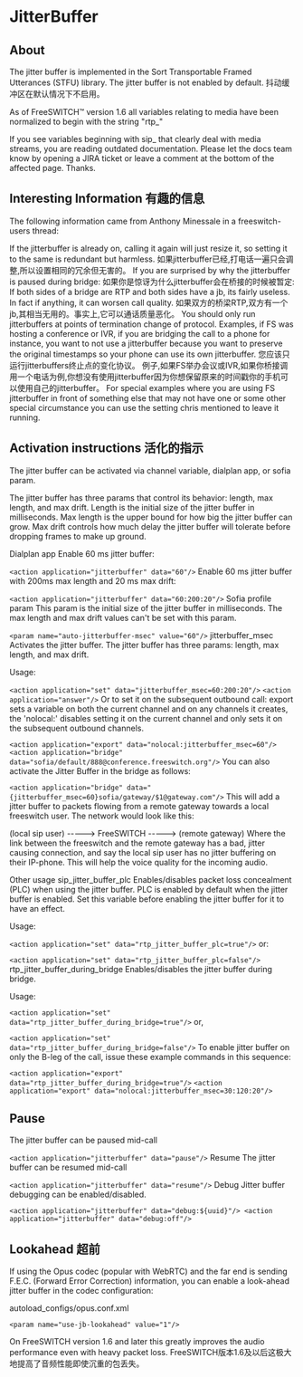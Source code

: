 # JitterBuffer

## About

The jitter buffer is implemented in the Sort Transportable Framed Utterances (STFU) library. The jitter buffer is not enabled by default.
抖动缓冲区在默认情况下不启用。

As of FreeSWITCH™ version 1.6 all variables relating to media have been normalized to begin with the string "rtp_"

If you see variables beginning with sip_ that clearly deal with media streams, you are reading outdated documentation. Please let the docs team know by opening a JIRA ticket or leave a comment at the bottom of the affected page. Thanks.

## Interesting Information 有趣的信息

The following information came from Anthony Minessale in a freeswitch-users thread:

If the jitterbuffer is already on, calling it again will just resize
it, so setting it to the same is redundant but harmless.
如果jitterbuffer已经,打电话一遍只会调整,所以设置相同的冗余但无害的。
If you are surprised by why the jitterbuffer is paused during bridge:
如果你是惊讶为什么jitterbuffer会在桥接的时候被暂定:
If both sides of a bridge are RTP and both sides have a jb, its fairly
useless.  In fact if anything, it can worsen call quality.
如果双方的桥梁RTP,双方有一个jb,其相当无用的。事实上,它可以通话质量恶化。
You should only run jitterbuffers at points of termination change of
protocol.  Examples, if FS was hosting a conference or IVR, if you are
bridging the call to a phone for instance, you want to not use a
jitterbuffer because you want to preserve the original timestamps so
your phone can use its own jitterbuffer.
您应该只运行jitterbuffers终止点的变化协议。
例子,如果FS举办会议或IVR,如果你桥接调用一个电话为例,你想没有使用jitterbuffer因为你想保留原来的时间戳你的手机可以使用自己的jitterbuffer。
For special examples where you are using FS jitterbuffer in front of
something else that may not have one or some other special
circumstance you can use the setting chris mentioned to leave it
running.

## Activation instructions 活化的指示

The jitter buffer can be activated via channel variable, dialplan app, or sofia param.

The jitter buffer has three params that control its behavior: length, max length, and max drift. Length is the initial size of the jitter buffer in milliseconds. Max length is the upper bound for how big the jitter buffer can grow. Max drift controls how much delay the jitter buffer will tolerate before dropping frames to make up ground.

Dialplan app
Enable 60 ms jitter buffer:

`<action application="jitterbuffer" data="60"/>`
Enable 60 ms jitter buffer with 200ms max length and 20 ms max drift:

`<action application="jitterbuffer" data="60:200:20"/>`
Sofia profile param
This param is the initial size of the jitter buffer in milliseconds. The max length and max drift values can't be set with this param.

`<param name="auto-jitterbuffer-msec" value="60"/>`
jitterbuffer_msec
Activates the jitter buffer. The jitter buffer has three params: length, max length, and max drift.

Usage:

`<action application="set" data="jitterbuffer_msec=60:200:20"/>`
`<action application="answer"/>`
Or to set it on the subsequent outbound call: export sets a variable on both the current channel and on any channels it creates, the 'nolocal:' disables setting it on the current channel and only sets it on the subsequent outbound channels.

`<action application="export" data="nolocal:jitterbuffer_msec=60"/>
<action application="bridge" data="sofia/default/888@conference.freeswitch.org"/>`
You can also activate the Jitter Buffer in the bridge as follows:

`<action application="bridge" data="{jitterbuffer_msec=60}sofia/gateway/$1@gateway.com"/>`
This will add a jitter buffer to packets flowing from a remote gateway towards a local freeswitch user. The network would look like this:

(local sip user) -----> FreeSWITCH -----> (remote gateway)
Where the link between the freeswitch and the remote gateway has a bad, jitter causing connection, and say the local sip user has no jitter buffering on their IP-phone. This will help the voice quality for the incoming audio.

Other usage
sip_jitter_buffer_plc
Enables/disables packet loss concealment (PLC) when using the jitter buffer. PLC is enabled by default when the jitter buffer is enabled. Set this variable before enabling the jitter buffer for it to have an effect.

Usage:

`<action application="set" data="rtp_jitter_buffer_plc=true"/>`
or:

`<action application="set" data="rtp_jitter_buffer_plc=false"/>`
rtp_jitter_buffer_during_bridge
Enables/disables the jitter buffer during bridge.

Usage:

`<action application="set" data="rtp_jitter_buffer_during_bridge=true"/>`
or,

`<action application="set" data="rtp_jitter_buffer_during_bridge=false"/>`
To enable jitter buffer on only the B-leg of the call, issue these example commands in this sequence:

`<action application="export" data="rtp_jitter_buffer_during_bridge=true"/>`
`<action application="export" data="nolocal:jitterbuffer_msec=30:120:20"/>`

## Pause

The jitter buffer can be paused mid-call

`<action application="jitterbuffer" data="pause"/>`
Resume
The jitter buffer can be resumed mid-call

`<action application="jitterbuffer" data="resume"/>`
Debug
Jitter buffer debugging can be enabled/disabled.

`<action application="jitterbuffer" data="debug:${uuid}"/>
<action application="jitterbuffer" data="debug:off"/>`

## Lookahead 超前

If using the Opus codec (popular with WebRTC) and the far end is sending F.E.C. (Forward Error Correction) information, you can enable a look-ahead jitter buffer in the codec configuration:

autoload_configs/opus.conf.xml

`<param name="use-jb-lookahead" value="1"/>`

On FreeSWITCH version 1.6 and later this greatly improves the audio performance even with heavy packet loss.
FreeSWITCH版本1.6及以后这极大地提高了音频性能即使沉重的包丢失。